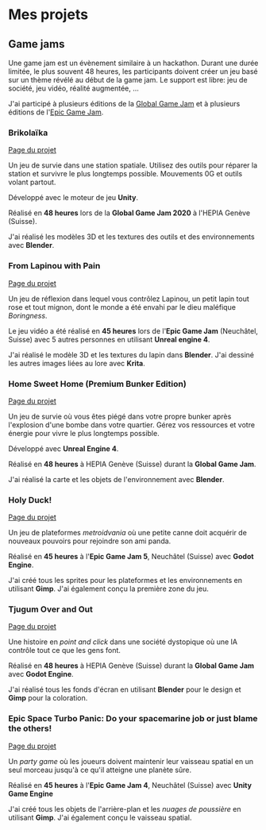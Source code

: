 # Mes projets

## Game jams

Une game jam est un évènement similaire à un hackathon. Durant une durée limitée, le plus souvent 48 heures, les participants doivent créer un jeu basé sur un thème révélé au début de la game jam. Le support est libre: jeu de société, jeu vidéo, réalité augmentée, ...

J'ai participé à plusieurs éditions de la [Global Game Jam](https://globalgamejam.org/) et à plusieurs éditions de l'[Epic Game Jam](https://epicgamejam.com/).

### Brikolaïka

[Page du projet](https://globalgamejam.org/2020/games/brico-la%C3%AFka-0)

Un jeu de survie dans une station spatiale. Utilisez des outils pour réparer la station et survivre le plus longtemps possible. Mouvements 0G et outils volant partout.

Développé avec le moteur de jeu **Unity**.

Réalisé en **48 heures** lors de la **Global Game Jam 2020** à l'HEPIA Genève (Suisse).

J'ai réalisé les modèles 3D et les textures des outils et des environnements avec **Blender**.

### From Lapinou with Pain

[Page du projet](https://epicgamejam.com/games/lapinou-pain)

Un jeu de réflexion dans lequel vous contrôlez Lapinou, un petit lapin tout rose et tout mignon, dont le monde a été envahi par le dieu maléfique *Boringness*.

Le jeu vidéo a été réalisé en **45 heures** lors de l'**Epic Game Jam** (Neuchâtel, Suisse) avec 5 autres personnes en utilisant **Unreal engine 4**.

J'ai réalisé le modèle 3D et les textures du lapin dans **Blender**. J'ai dessiné les autres images liées au lore avec **Krita**.

### Home Sweet Home (Premium Bunker Edition)

[Page du projet](https://globalgamejam.org/2019/games/home-sweet-home-premium-bunker-edition)

Un jeu de survie où vous êtes piégé dans votre propre bunker après l'explosion d'une bombe dans votre quartier. Gérez vos ressources et votre énergie pour vivre le plus longtemps possible.

Développé avec **Unreal Engine 4**.

Réalisé en **48 heures** à HEPIA Genève (Suisse) durant la **Global Game Jam**.

J'ai réalisé la carte et les objets de l'environnement avec **Blender**.

### Holy Duck!

[Page du projet](https://www.epicgamejam.com/games/holy-duck)

Un jeu de plateformes *metroidvania* où une petite canne doit acquérir de nouveaux pouvoirs pour rejoindre son ami panda.

Réalisé en **45 heures** à l'**Epic Game Jam 5**, Neuchâtel (Suisse) avec **Godot Engine**.

J'ai créé tous les sprites pour les plateformes et les environnements en utilisant **Gimp**. J'ai également conçu la première zone du jeu.

### Tjugum Over and Out

[Page du projet](https://globalgamejam.org/2018/games/tjugum-over-and-out)

Une histoire en *point and click* dans une société dystopique où une IA contrôle tout ce que les gens font.

Réalisé en **48 heures** à HEPIA Genève (Suisse) durant la **Global Game Jam** avec **Godot Engine**.

J'ai réalisé tous les fonds d'écran en utilisant **Blender** pour le design et **Gimp** pour la coloration.

### Epic Space Turbo Panic: Do your spacemarine job or just blame the others!

[Page du projet](https://www.epicgamejam.com/games/epic-space-turbo-panic-do-your-spacemarine-job-or-just-blame-others)

Un *party game* où les joueurs doivent maintenir leur vaisseau spatial en un seul morceau jusqu'à ce qu'il atteigne une planète sûre.

Réalisé en **45 heures** à l'**Epic Game Jam 4**, Neuchâtel (Suisse) avec **Unity Game Engine**

J'ai créé tous les objets de l'arrière-plan et les *nuages de poussière* en utilisant **Gimp**. J'ai également conçu le vaisseau spatial.